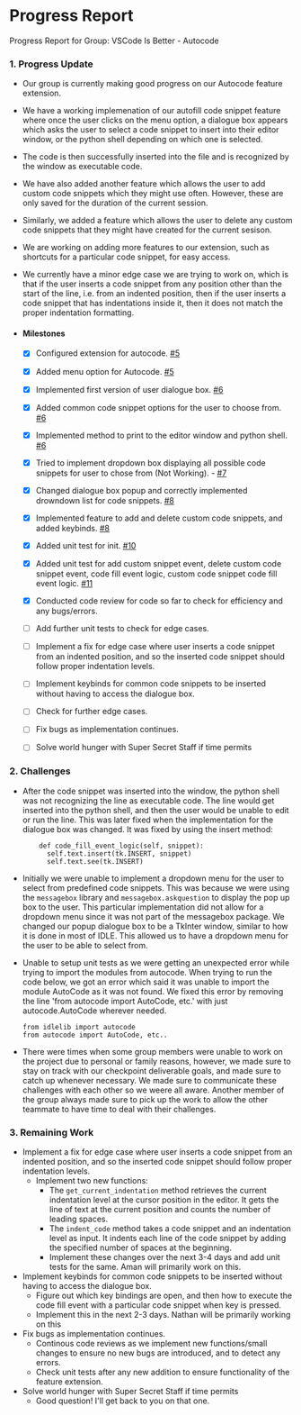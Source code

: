 # Progress Report

Progress Report for Group: VSCode Is Better - Autocode

### 1. Progress Update

- Our group is currently making good progress on our Autocode feature extension.
-  We have a working implemenation of our autofill code snippet feature where once the user clicks on the menu option, a dialogue box appears which asks the user to select a code snippet to insert into their editor window, or the python shell depending on which one is selected. 
- The code is then successfully inserted into the file and is recognized by the window as executable code.
- We have also added another feature which allows the user to add custom code snippets which they might use often. However, these are only saved for the duration of the current session.
- Similarly, we added a feature which allows the user to delete any custom code snippets that they might have created for the current sesison. 
- We are working on adding more features to our extension, such as shortcuts for a particular code snippet, for easy access.
- We currently have a minor edge case we are trying to work on, which is that if the user inserts a code snippet from any position other than the start of the line, i.e. from an indented position, then if the user inserts a code snippet that has indentations inside it, then it does not match the proper indentation formatting. 

- #### Milestones
  - [x] Configured extension for autocode. [#5](https://github.com/cse190largecodebases/group-project-vscode-is-better/pull/5)
  - [x] Added menu option for Autocode. [#5](https://github.com/cse190largecodebases/group-project-vscode-is-better/pull/5)
  - [x] Implemented first version of user dialogue box. [#6](https://github.com/cse190largecodebases/group-project-vscode-is-better/pull/6)
  - [x] Added common code snippet options for the user to choose from. [#6](https://github.com/cse190largecodebases/group-project-vscode-is-better/pull/6)
  - [x] Implemented method to print to the editor window and python shell. [#6](https://github.com/cse190largecodebases/group-project-vscode-is-better/pull/6)
  - [x] Tried to implement dropdown box displaying all possible code snippets for user to chose from (Not Working). - [#7](https://github.com/cse190largecodebases/group-project-vscode-is-better/pull/7)
  - [x] Changed dialogue box popup and correctly implemented drowndown list for code snippets. [#8](https://github.com/cse190largecodebases/group-project-vscode-is-better/pull/8)
  - [x] Implemented feature to add and delete custom code snippets, and added keybinds. [#8](https://github.com/cse190largecodebases/group-project-vscode-is-better/pull/8)
  - [x] Added unit test for init. [#10](https://github.com/cse190largecodebases/group-project-vscode-is-better/pull/10)
  - [x] Added unit test for add custom snippet event, delete custom code snippet event, code fill event logic, custom code snippet code fill event logic. [#11](https://github.com/cse190largecodebases/group-project-vscode-is-better/pull/11)
  - [x] Conducted code review for code so far to check for efficiency and any bugs/errors.
  - [ ] Add further unit tests to check for edge cases.
  - [ ] Implement a fix for edge case where user inserts a code snippet from an indented position, and so the inserted code snippet should follow proper indentation levels.
  - [ ] Implement keybinds for common code snippets to be inserted without having to access the dialogue box. 
  - [ ] Check for further edge cases.
  - [ ] Fix bugs as implementation continues. 
  - [ ] Solve world hunger with Super Secret Staff if time permits 


### 2. Challenges 
- After the code snippet was inserted into the window, the python shell was not recognizing the line as executable code. The line would get inserted into the python shell, and then the user would be unable to edit or run the line. This was later fixed when the implementation for the dialogue box was changed. It was fixed by using the insert method:
  ```
      def code_fill_event_logic(self, snippet):
        self.text.insert(tk.INSERT, snippet)
        self.text.see(tk.INSERT)
    ```

- Initially we were unable to implement a dropdown menu for the user to select from predefined code snippets. This was because we were using the `messagebox` library and `messagebox.askquestion` to display the pop up box to the user. This particular implementation did not allow for a dropdown menu since it was not part of the messagebox package. We changed our popup dialogue box to be a TkInter window, similar to how it is done in most of IDLE. This allowed us to have a dropdown menu for the user to be able to select from. 

- Unable to setup unit tests as we were getting an unexpected error while trying to import the modules from autocode. When trying to run the code below, we got an error which said it was unable to import the module AutoCode as it was not found. We fixed this error by removing the line 'from autocode import AutoCode, etc.' with just autocode.AutoCode wherever needed.
  ```
  from idlelib import autocode
  from autocode import AutoCode, etc.. 
  ```
    

- There were  times when some group members were unable to work on the project due to personal or family reasons, however, we made sure to stay on track with our checkpoint deliverable goals, and made sure to catch up whenever necessary. We made sure to communicate these challenges with each other so we weere all aware. Another member of the group always made sure to pick up the work to allow the other teammate to have time to deal with their challenges. 


### 3. Remaining Work

- Implement a fix for edge case where user inserts a code snippet from an indented position, and so the inserted code snippet should follow proper indentation levels.
  - Implement two new functions:
    - The `get_current_indentation` method retrieves the current indentation level at the cursor position in the editor. It gets the line of text at the current position and counts the number of leading spaces.
    - The `indent_code` method takes a code snippet and an indentation level as input. It indents each line of the code snippet by adding the specified number of spaces at the beginning.  
    - Implement these changes over the next 3-4 days and add unit tests for the same. Aman will primarily work on this.
- Implement keybinds for common code snippets to be inserted without having to access the dialogue box. 
  - Figure out which key bindings are open, and then how to execute the code fill event with a particular code snippet when key is pressed. 
  - Implement this in the next 2-3 days. Nathan will be primarily working on this
- Fix bugs as implementation continues. 
  - Continous code reviews as we implement new functions/small changes to ensure no new bugs are introduced, and to detect any errors. 
  - Check unit tests after any new addition to ensure functionality of the feature extension. 
- Solve world hunger with Super Secret Staff if time permits
  - Good question! I'll get back to you on that one.  
  



